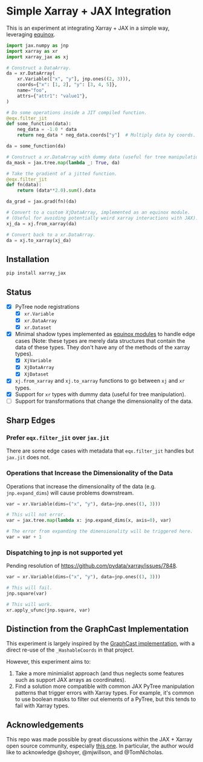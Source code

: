 # Simple Xarray + JAX Integration

This is an experiment at integrating Xarray + JAX in a simple way, leveraging [equinox](https://github.com/patrick-kidger/equinox).

``` python
import jax.numpy as jnp
import xarray as xr
import xarray_jax as xj

# Construct a DataArray.
da = xr.DataArray(
    xr.Variable(["x", "y"], jnp.ones((2, 3))),
    coords={"x": [1, 2], "y": [3, 4, 5]},
    name="foo",
    attrs={"attr1": "value1"},
)

# Do some operations inside a JIT compiled function.
@eqx.filter_jit
def some_function(data):
    neg_data = -1.0 * data
    return neg_data * neg_data.coords["y"]  # Multiply data by coords.

da = some_function(da)

# Construct a xr.DataArray with dummy data (useful for tree manipulation).
da_mask = jax.tree.map(lambda _: True, da)

# Take the gradient of a jitted function.
@eqx.filter_jit
def fn(data):
    return (data**2.0).sum().data

da_grad = jax.grad(fn)(da)

# Convert to a custom XjDataArray, implemented as an equinox module.
# (Useful for avoiding potentially weird xarray interactions with JAX).
xj_da = xj.from_xarray(da)

# Convert back to a xr.DataArray.
da = xj.to_xarray(xj_da)
```
## Installation
```bash
pip install xarray_jax
```

## Status
- [x] PyTree node registrations
  - [x] `xr.Variable`
  - [x] `xr.DataArray`
  - [x] `xr.Dataset`
- [x] Minimal shadow types implemented as [equinox modules](https://github.com/patrick-kidger/equinox) to handle edge cases (Note: these types are merely data structures that contain the data of these types. They don't have any of the methods of the xarray types).
  - [x] `XjVariable`
  - [x] `XjDataArray`
  - [x] `XjDataset`
- [x] `xj.from_xarray` and `xj.to_xarray` functions to go between `xj` and `xr` types.
- [x] Support for `xr` types with dummy data (useful for tree manipulation).
- [ ] Support for transformations that change the dimensionality of the data.

## Sharp Edges

### Prefer `eqx.filter_jit` over `jax.jit`
There are some edge cases with metadata that `eqx.filter_jit` handles but `jax.jit` does not.

### Operations that Increase the Dimensionality of the Data
Operations that increase the dimensionality of the data (e.g. `jnp.expand_dims`) will cause problems downstream.

``` python
var = xr.Variable(dims=("x", "y"), data=jnp.ones((3, 3)))

# This will not error.
var = jax.tree.map(lambda x: jnp.expand_dims(x, axis=0), var)

# The error from expanding the dimensionality will be triggered here.
var = var + 1 
```

### Dispatching to jnp is not supported yet
Pending resolution of https://github.com/pydata/xarray/issues/7848.
``` python
var = xr.Variable(dims=("x", "y"), data=jnp.ones((3, 3)))

# This will fail.
jnp.square(var)

# This will work.
xr.apply_ufunc(jnp.square, var)
```


## Distinction from the GraphCast Implementation
This experiment is largely inspired by the [GraphCast implementation](https://github.com/google-deepmind/graphcast/blob/main/graphcast/xarray_jax.py), with a direct re-use of the `_HashableCoords` in that project.

However, this experiment aims to:
1. Take a more minimialist approach (and thus neglects some features such as support JAX arrays as coordinates).
2. Find a solution more compatible with common JAX PyTree manipulation patterns that trigger errors with Xarray types. For example, it's common to use boolean masks to filter out elements of a PyTree, but this tends to fail with Xarray types.

## Acknowledgements
This repo was made possible by great discussions within the JAX + Xarray open source community, especially [this one](https://github.com/pydata/xarray/discussions/8164). In particular, the author would like to acknowledge @shoyer, @mjwillson, and @TomNicholas.
